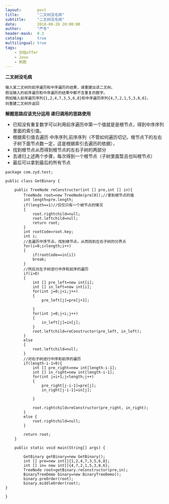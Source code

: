 ```yaml
---
layout:       post
title:        "二叉树没毛病"
subtitle:     "二叉树没毛病"
date:         2018-08-28 20:00:00
author:       "严冬"
header-mask:  0.3
catalog:      true
multilingual: true
tags:
    - 剑指offer
    - Java
    - 刷题
---
```


**二叉树没毛病**

	输入某二叉树的前序遍历和中序遍历的结果，请重建出该二叉树。
	假设输入的前序遍历和中序遍历的结果中都不含重复的数字。
	例如输入前序遍历序列{1,2,4,7,3,5,6,8}和中序遍历序列{4,7,2,1,5,3,8,6}，
	则重建二叉树并返回
	
**解题思路应该充分运用 递归调用的思路使用**
  * 已知没有重复数字可以利用前序遍历中第一个值就是是根节点，得到中序序列里面的索引值。
  * 根据索引值去遍历 中序序列,前序序列（不管如何遍历切记，根节点下的左右子树下面节点数一定，这是根据索引去遍历的依据），
  * 找到根节点从而得到根节点的左右子树的两部分
  * 去递归上述两个步骤，每次得到一个根节点（子树里面暂且也叫根节点）
  * 最后可以拿到最后的所有节点

```
package com.zyd.test;

public class GetBinary {
	
	public TreeNode reConstructor(int [] pre,int [] in){
		TreeNode root=new TreeNode(pre[0]);//拿到根节点的值
		int length=pre.length;
		if(length==1)//仅仅只有一个根节点的情况
		{
			root.rightchild=null;
			root.leftchild=null;
			return root;
		}
		int rootCode=root.key;
		int i;
		//去遍历中序节点，找到根节点，从而找到左右子树的分界点
		for(i=0;i<length;i++)
		{
			if(rootCode==in[i])
			break;
		}
		//然后对左子树进行中序和前序的遍历
		if(i>0)
		{
			int [] pre_left=new int[i];
			int [] in_left=new int[i];
			for(int j=0;j<i;j++)
			{
				pre_left[j]=pre[j+1];
				
			}
			for(int j=0;j<i;j++)
			{
				in_left[j]=in[j];
			}
			root.leftchild=reConstructor(pre_left, in_left);
		}
		else
		{
			root.leftchild=null;
		}
		//对右子树进行中序和前序的遍历
		if(length-i-1>0){
			int [] pre_right=new int[length-i-1];
			int [] in_right=new int[length-i-1];
			for(int j=i+1;j<length;j++)
			{
				pre_right[j-i-1]=pre[j];
				in_right[j-i-1]=in[j];
				
			}
			
			root.rightchild=reConstructor(pre_right, in_right);
		}
		else {
			root.rightchild=null;
		}
		
		return root;
	}
	
	public static void main(String[] args) {
	
		GetBinary getBinary=new GetBinary();
		int [] pre=new int[]{1,2,4,7,3,5,6,8};
		int [] in= new int[]{4,7,2,1,5,3,8,6};
		TreeNode root=getBinary.reConstructor(pre,in);
		BinaryTreeDemo binary=new BinaryTreeDemo();
		binary.preOrder(root);
		binary.middleOrder(root);
}

}
```

